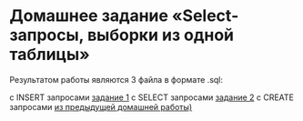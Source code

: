 # Домашнее задание «Select-запросы, выборки из одной таблицы»


Результатом работы являются 3 файла в формате .sql:

с INSERT запросами [задание 1](/INSERT.sql)
с SELECT запросами [задание 2](/SELECT.sql)
с CREATE запросами [из предыдущей домашней работы)](/CREATE.sql)
